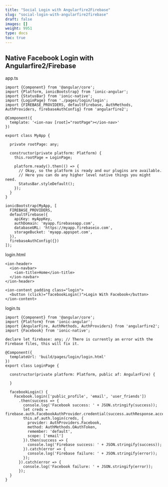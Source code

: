 ```yaml
---
title: "Social Login with Angularfire2Firebase"
slug: "social-login-with-angularfire2firebase"
draft: false
images: []
weight: 9951
type: docs
toc: true
---
```


## Native Facebook Login with Angularfire2/Firebase
app.ts
<!-- language: typescript -->

    import {Component} from '@angular/core';
    import {Platform, ionicBootstrap} from 'ionic-angular';
    import {StatusBar} from 'ionic-native';
    import {LoginPage} from './pages/login/login';
    import {FIREBASE_PROVIDERS, defaultFirebase, AuthMethods, AuthProviders, firebaseAuthConfig} from 'angularfire2';
    
    @Component({
      template: '<ion-nav [root]="rootPage"></ion-nav>'
    })
    
    export class MyApp {
    
      private rootPage: any;
    
      constructor(private platform: Platform) {
        this.rootPage = LoginPage;
    
        platform.ready().then(() => {
          // Okay, so the platform is ready and our plugins are available.
          // Here you can do any higher level native things you might need.
          StatusBar.styleDefault();
        });
      }
    }
    
    ionicBootstrap(MyApp, [
      FIREBASE_PROVIDERS,
      defaultFirebase({
        apiKey: myAppKey,
        authDomain: 'myapp.firebaseapp.com',
        databaseURL: 'https://myapp.firebaseio.com',
        storageBucket: 'myapp.appspot.com',
      }),
      firebaseAuthConfig({})
    ]);

login.html

<!-- language: lang-html -->
    <ion-header>
      <ion-navbar>
        <ion-title>Home</ion-title>
      </ion-navbar>
    </ion-header>
    
    <ion-content padding class="login">
      <button (click)="facebookLogin()">Login With Facebook</button>
    </ion-content>

login.ts

<!-- language: typescript -->
    import {Component} from '@angular/core';
    import {Platform} from 'ionic-angular';
    import {AngularFire, AuthMethods, AuthProviders} from 'angularfire2';
    import {Facebook} from 'ionic-native';
    
    declare let firebase: any; // There is currently an error with the Firebase files, this will fix it.
    
    @Component({
      templateUrl: 'build/pages/login/login.html'
    })
    export class LoginPage {
    
      constructor(private platform: Platform, public af: AngularFire) {
    
      }
    
      facebookLogin() {
        Facebook.login(['public_profile', 'email', 'user_friends'])
          .then(success => {
            console.log('Facebook success: ' + JSON.stringify(success));
            let creds = firebase.auth.FacebookAuthProvider.credential(success.authResponse.accessToken);
            this.af.auth.login(creds, {
              provider: AuthProviders.Facebook,
              method: AuthMethods.OAuthToken,
              remember: 'default',
              scope: ['email']
            }).then(success => {
              console.log('Firebase success: ' + JSON.stringify(success));
            }).catch(error => {
              console.log('Firebase failure: ' + JSON.stringify(error));
            });
          }).catch(error => {
            console.log('Facebook failure: ' + JSON.stringify(error));
          });
      }
    }






